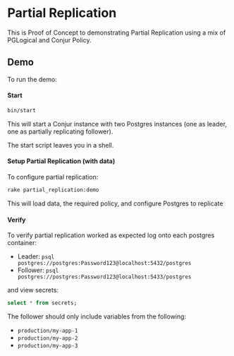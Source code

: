 # Partial Replication
This is Proof of Concept to demonstrating Partial Replication using a mix of PGLogical and Conjur Policy.

## Demo
To run the demo:

#### Start
```sh
bin/start
```

This will start a Conjur instance with two Postgres instances (one as leader, one as partially replicating follower).

The start script leaves you in a shell.

#### Setup Partial Replication (with data)

To configure partial replication:

```sh
rake partial_replication:demo
```

This will load data, the required policy, and configure Postgres to replicate

#### Verify

To verify partial replication worked as expected log onto each postgres container:

- Leader: `psql postgres://postgres:Password123@localhost:5432/postgres`
- Follower: `psql postgres://postgres:Password123@localhost:5433/postgres`

and view secrets:

```sql
select * from secrets;
```
The follower should only include variables from the following:

- `production/my-app-1`
- `production/my-app-2`
- `production/my-app-3`
